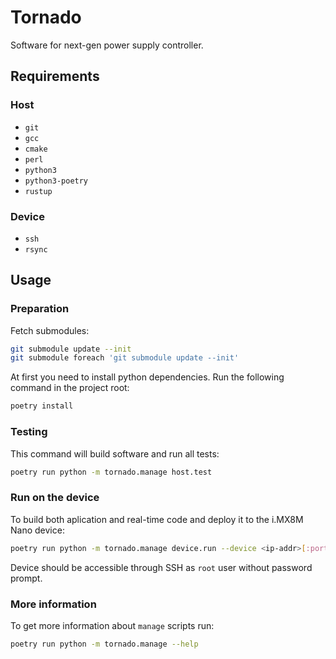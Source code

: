 # Tornado

Software for next-gen power supply controller.

## Requirements

### Host

+ `git`
+ `gcc`
+ `cmake`
+ `perl`
+ `python3`
+ `python3-poetry`
+ `rustup`

### Device

+ `ssh`
+ `rsync`

## Usage

### Preparation

Fetch submodules:

```bash
git submodule update --init
git submodule foreach 'git submodule update --init'
```

At first you need to install python dependencies. Run the following command in the project root:

```bash
poetry install
```

### Testing

This command will build software and run all tests:

```bash
poetry run python -m tornado.manage host.test
```

### Run on the device

To build both aplication and real-time code and deploy it to the i.MX8M Nano device:

```bash
poetry run python -m tornado.manage device.run --device <ip-addr>[:port]
```

Device should be accessible through SSH as `root` user without password prompt.

### More information

To get more information about `manage` scripts run:

```bash
poetry run python -m tornado.manage --help
```
